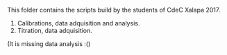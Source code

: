 This folder contains the scripts build by the students
of CdeC Xalapa 2017.

1. Calibrations, data adquisition and analysis.
2. Titration, data adquisition.

(It is missing data analysis :()

